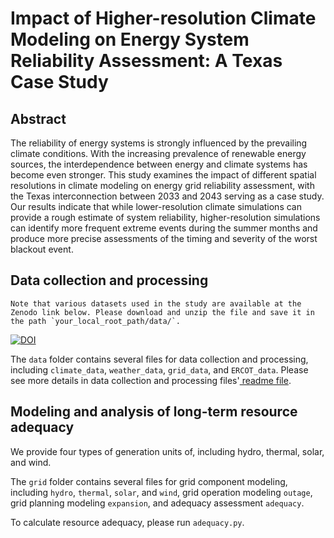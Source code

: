 # Impact of Higher-resolution Climate Modeling on Energy System Reliability Assessment: A Texas Case Study

## Abstract
The reliability of energy systems is strongly influenced by the prevailing climate conditions. With the increasing prevalence of renewable energy sources, the interdependence between energy and climate systems has become even stronger. This study examines the impact of different spatial resolutions in climate modeling on energy grid reliability assessment, with the Texas interconnection between 2033 and 2043 serving as a case study. Our results indicate that while lower-resolution climate simulations can provide a rough estimate of system reliability, higher-resolution simulations can identify more frequent extreme events during the summer months and produce more precise assessments of the timing and severity of the worst blackout event.

## Data collection and processing
```README
Note that various datasets used in the study are available at the Zenodo link below. Please download and unzip the file and save it in the path `your_local_root_path/data/`.
```
[![DOI](https://zenodo.org/badge/DOI/10.5281/zenodo.7881490.svg)](https://doi.org/10.5281/zenodo.7881490)

The `data` folder contains several files for data collection and processing, including `climate_data`, `weather_data`, `grid_data`, and `ERCOT_data`. Please see more details in data collection and processing files'[ readme file](data/README.md).

## Modeling and analysis of long-term resource adequacy
We provide four types of generation units of, including hydro, thermal, solar, and wind.

The `grid` folder contains several files for grid component modeling, including `hydro`, `thermal`, `solar`, and `wind`, grid operation modeling `outage`, grid planning modeling `expansion`, and adequacy assessment `adequacy`.

To calculate resource adequacy, please run `adequacy.py`.